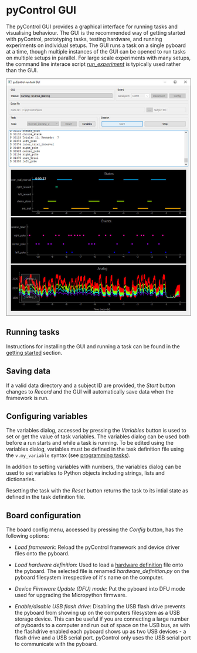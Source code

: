 # pyControl GUI

The pyControl GUI provides a graphical interface for running tasks and visualising behaviour.  The GUI is the recommended way of getting started with pyControl, prototyping tasks, testing hardware, and running experiments on individual setups.  The GUI runs a task on a single pyboard at a time, though multiple instances of the GUI can be opened to run tasks on multiple setups in parallel.  For large scale experiments with many setups, the command line interace script [*run_experiment*](command-line-interface#running-experiments) is typically used rather than the GUI.

![run_task_GUI.jpg](../media/run_task_GUI.jpg)

## Running tasks

Instructions for installing the GUI and running a task can be found in the [getting started](../index.md#getting-started) section.

## Saving data

If a valid data directory and a subject ID are provided, the *Start* button changes to *Record* and the GUI will automatically save data when the framework is run.  

## Configuring variables

The variables dialog, accessed by pressing the *Variables* button is used to set or get the value of task variables.  The variables dialog can be used both before a run starts and while a task is running.  To be edited using the variables dialog, variables must be defined in the task definition file using the `v.my_variable` syntax (see [programming tasks](programming-tasks.md#variables)).

In addition to setting variables with numbers, the variables dialog can be used to set variables to Python objects including strings, lists and dictionaries.

Resetting the task with the *Reset* button returns the task to its intial state as defined in the task definition file.

## Board configuration

The board config menu, accessed by pressing the *Config* button, has the following options:

- *Load framework*: Reload the pyControl framework and device driver files onto the pyboard.

- *Load hardware definition*: Used to load a [hardware definition](hardware.md#hardware-definition) file onto the pyboard.  The selected file is renamed *hardware_definition.py* on the pyboard filesystem irrespective of it's name on the computer.

- *Device Firmware Update (DFU) mode*: Put the pyboard into DFU mode used for upgrading the Micropython firmware.

- *Enable/disable USB flash drive*:  Disabling the USB flash drive prevents the pyboard from showing up on the computers filesystem as a USB storage device. This can be useful if you are connecting a large number of pyboards to a computer and run out of space on the USB bus, as with the flashdrive enabled each pyboard shows up as two USB devices - a flash drive and a USB serial port. pyControl only uses the USB serial port to communicate with the pyboard.